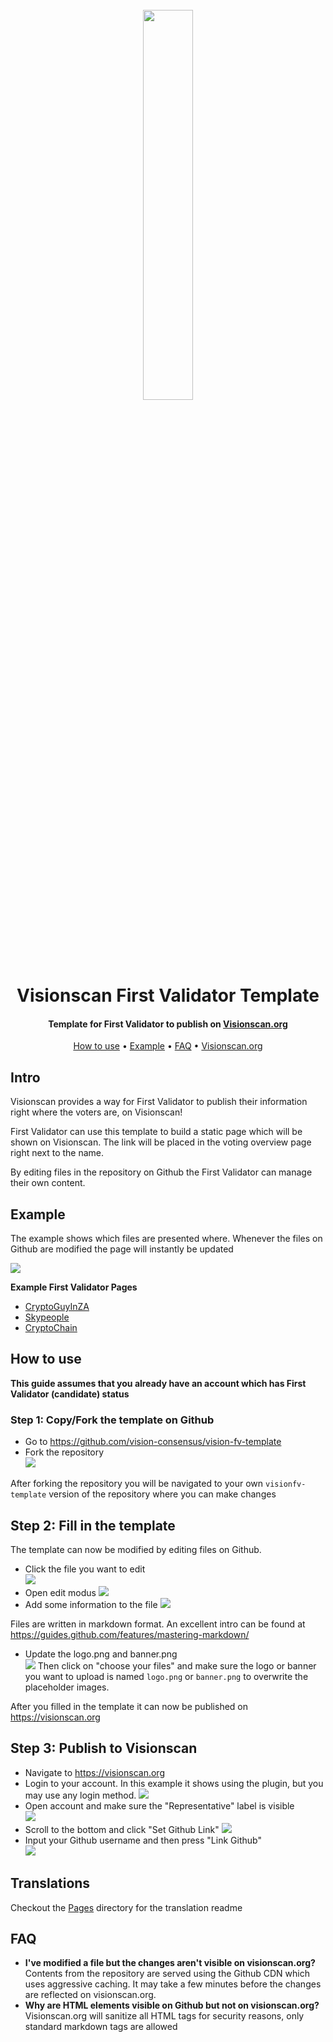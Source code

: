 <h1 align="center">
  <br>
  <img width="40%" src="https://github.com/vision-consensus/vision-material-repo/raw/master/images/vision-banner.png">
  <br>
  Visionscan First Validator Template
  <br>
</h1>

<h4 align="center">
  Template for First Validator to publish on <a href="https://visionscan.org">Visionscan.org</a>
</h4>

<p align="center">
  <a href="#how-to-use">How to use</a> •
  <a href="#example">Example</a> •
  <a href="#faq">FAQ</a> •
  <a href="https://visionscan.org">Visionscan.org</a>
</p>

## Intro

Visionscan provides a way for First Validator to publish their information right where the voters are, on Visionscan!

First Validator can use this template to build a static page which will be shown on Visionscan. The link will be placed in the voting overview page right next to the name.

By editing files in the repository on Github the First Validator can manage their own content.


## Example

The example shows which files are presented where. Whenever the files on Github are modified the page will instantly be updated

![](https://github.com/vision-consensus/vision-material-repo/raw/master/images/example-page.png)

__Example First Validator Pages__

* [CryptoGuyInZA](https://www.visionscan.org/#/representative/VMKWT86BYGSgtyeeYWcmuajzjtJhKGVBuF)
* [Skypeople](https://www.visionscan.org/#/representative/VMKWT86BYGSgtyeeYWcmuajzjtJhKGVBuF)
* [CryptoChain](https://www.visionscan.org/#/representative/VMKWT86BYGSgtyeeYWcmuajzjtJhKGVBuF)

## How to use

__This guide assumes that you already have an account which has First Validator (candidate) status__

### Step 1: Copy/Fork the template on Github

* Go to https://github.com/vision-consensus/vision-fv-template
* Fork the repository  
![](https://github.com/vision-consensus/vision-material-repo/raw/master/images/fork-repo.png)

After forking the repository you will be navigated to your own `visionfv-template` version of the repository where you can make changes

## Step 2: Fill in the template

The template can now be modified by editing files on Github.

* Click the file you want to edit  
![](https://github.com/vision-consensus/vision-material-repo/raw/master/images/github-open-file.png)
* Open edit modus
![](https://github.com/vision-consensus/vision-material-repo/raw/master/images/github-edit-file.png)
* Add some information to the file
![](https://github.com/vision-consensus/vision-material-repo/raw/master/images/edit-team-intro.png)

Files are written in markdown format. An excellent intro can be found at https://guides.github.com/features/mastering-markdown/

* Update the logo.png and banner.png  
![](https://github.com/vision-consensus/vision-material-repo/raw/master/images/github-upload-files.png) 
Then click on "choose your files" and make sure the logo or banner you want to upload is named `logo.png` or `banner.png` to overwrite the placeholder images.

After you filled in the template it can now be published on https://visionscan.org

## Step 3: Publish to Visionscan

* Navigate to https://visionscan.org
* Login to your account. In this example it shows using the plugin, but you may use any login method.
![](https://github.com/vision-consensus/vision-material-repo/raw/master/images/login-with-plugin.png)
* Open account and make sure the "Representative" label is visible  
![](https://github.com/vision-consensus/vision-material-repo/raw/master/images/open-account.png)
* Scroll to the bottom and click "Set Github Link"
![](https://github.com/vision-consensus/vision-material-repo/raw/master/images/set-github-link.png)
* Input your Github username and then press "Link Github"  
![](https://github.com/vision-consensus/vision-material-repo/raw/master/images/input-username.png)

## Translations

Checkout the [Pages](/pages) directory for the translation readme

## FAQ

* __I've modified a file but the changes aren't visible on visionscan.org?__  
  Contents from the repository are served using the Github CDN which uses aggressive caching. It may take a few minutes before the changes are reflected on visionscan.org.
* __Why are HTML elements visible on Github but not on visionscan.org?__  
  Visionscan.org will sanitize all HTML tags for security reasons, only standard markdown tags are allowed
